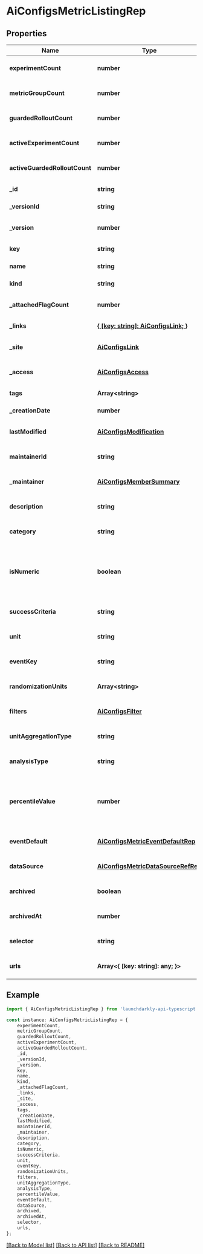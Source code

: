 # AiConfigsMetricListingRep


## Properties

Name | Type | Description | Notes
------------ | ------------- | ------------- | -------------
**experimentCount** | **number** | The number of experiments using this metric | [optional] [default to undefined]
**metricGroupCount** | **number** | The number of metric groups using this metric | [optional] [default to undefined]
**guardedRolloutCount** | **number** | The number of guarded rollouts using this metric | [optional] [default to undefined]
**activeExperimentCount** | **number** | The number of active experiments using this metric | [optional] [default to undefined]
**activeGuardedRolloutCount** | **number** | The number of active guarded rollouts using this metric | [optional] [default to undefined]
**_id** | **string** | The ID of this metric | [default to undefined]
**_versionId** | **string** | The version ID of the metric | [default to undefined]
**_version** | **number** | Version of the metric | [optional] [default to undefined]
**key** | **string** | A unique key to reference the metric | [default to undefined]
**name** | **string** | A human-friendly name for the metric | [default to undefined]
**kind** | **string** | The kind of event the metric tracks | [default to undefined]
**_attachedFlagCount** | **number** | The number of feature flags currently attached to this metric | [optional] [default to undefined]
**_links** | [**{ [key: string]: AiConfigsLink; }**](AiConfigsLink.md) | The location and content type of related resources | [default to undefined]
**_site** | [**AiConfigsLink**](AiConfigsLink.md) |  | [optional] [default to undefined]
**_access** | [**AiConfigsAccess**](AiConfigsAccess.md) |  | [optional] [default to undefined]
**tags** | **Array&lt;string&gt;** | Tags for the metric | [default to undefined]
**_creationDate** | **number** |  | [default to undefined]
**lastModified** | [**AiConfigsModification**](AiConfigsModification.md) |  | [optional] [default to undefined]
**maintainerId** | **string** | The ID of the member who maintains this metric | [optional] [default to undefined]
**_maintainer** | [**AiConfigsMemberSummary**](AiConfigsMemberSummary.md) |  | [optional] [default to undefined]
**description** | **string** | Description of the metric | [optional] [default to undefined]
**category** | **string** | The category of the metric | [optional] [default to undefined]
**isNumeric** | **boolean** | For custom metrics, whether to track numeric changes in value against a baseline (&lt;code&gt;true&lt;/code&gt;) or to track a conversion when an end user takes an action (&lt;code&gt;false&lt;/code&gt;). | [optional] [default to undefined]
**successCriteria** | **string** | For custom metrics, the success criteria | [optional] [default to undefined]
**unit** | **string** | For numeric custom metrics, the unit of measure | [optional] [default to undefined]
**eventKey** | **string** | For custom metrics, the event key to use in your code | [optional] [default to undefined]
**randomizationUnits** | **Array&lt;string&gt;** | An array of randomization units allowed for this metric | [optional] [default to undefined]
**filters** | [**AiConfigsFilter**](AiConfigsFilter.md) |  | [optional] [default to undefined]
**unitAggregationType** | **string** | The method by which multiple unit event values are aggregated | [optional] [default to undefined]
**analysisType** | **string** | The method for analyzing metric events | [optional] [default to undefined]
**percentileValue** | **number** | The percentile for the analysis method. An integer denoting the target percentile between 0 and 100. Required when &lt;code&gt;analysisType&lt;/code&gt; is &lt;code&gt;percentile&lt;/code&gt;. | [optional] [default to undefined]
**eventDefault** | [**AiConfigsMetricEventDefaultRep**](AiConfigsMetricEventDefaultRep.md) |  | [optional] [default to undefined]
**dataSource** | [**AiConfigsMetricDataSourceRefRep**](AiConfigsMetricDataSourceRefRep.md) |  | [optional] [default to undefined]
**archived** | **boolean** | Whether the metric version is archived | [optional] [default to undefined]
**archivedAt** | **number** |  | [optional] [default to undefined]
**selector** | **string** | For click metrics, the CSS selectors | [optional] [default to undefined]
**urls** | **Array&lt;{ [key: string]: any; }&gt;** |  | [optional] [default to undefined]

## Example

```typescript
import { AiConfigsMetricListingRep } from 'launchdarkly-api-typescript';

const instance: AiConfigsMetricListingRep = {
    experimentCount,
    metricGroupCount,
    guardedRolloutCount,
    activeExperimentCount,
    activeGuardedRolloutCount,
    _id,
    _versionId,
    _version,
    key,
    name,
    kind,
    _attachedFlagCount,
    _links,
    _site,
    _access,
    tags,
    _creationDate,
    lastModified,
    maintainerId,
    _maintainer,
    description,
    category,
    isNumeric,
    successCriteria,
    unit,
    eventKey,
    randomizationUnits,
    filters,
    unitAggregationType,
    analysisType,
    percentileValue,
    eventDefault,
    dataSource,
    archived,
    archivedAt,
    selector,
    urls,
};
```

[[Back to Model list]](../README.md#documentation-for-models) [[Back to API list]](../README.md#documentation-for-api-endpoints) [[Back to README]](../README.md)
